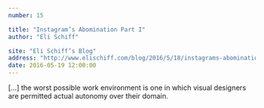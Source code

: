 ```yaml
---
number: 15

title: "Instagram’s Abomination Part I"
author: "Eli Schiff"

site: "Eli Schiff’s Blog"
address: "http://www.elischiff.com/blog/2016/5/18/instagrams-abomination-part-i"
date: 2016-05-19 12:00:00
---
```


[…] the worst possible work environment is one in which visual designers are permitted actual autonomy over their domain.
